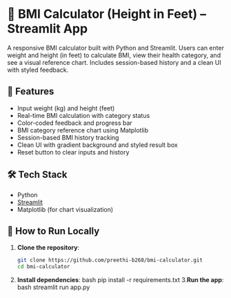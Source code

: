 # 💪 BMI Calculator (Height in Feet) – Streamlit App

A responsive BMI calculator built with Python and Streamlit. Users can enter weight and height (in feet) to calculate BMI, view their health category, and see a visual reference chart. Includes session-based history and a clean UI with styled feedback.

## 📌 Features

- Input weight (kg) and height (feet)
- Real-time BMI calculation with category status
- Color-coded feedback and progress bar
- BMI category reference chart using Matplotlib
- Session-based BMI history tracking
- Clean UI with gradient background and styled result box
- Reset button to clear inputs and history

## 🛠️ Tech Stack

- Python
- [Streamlit](https://streamlit.io/)
- Matplotlib (for chart visualization)

## 🚀 How to Run Locally

1. **Clone the repository**:
   ```bash
   git clone https://github.com/preethi-b268/bmi-calculator.git
   cd bmi-calculator
2. **Install dependencies**:
   bash
   pip install -r requirements.txt
3.**Run the app**:
   bash
   streamlit run app.py
